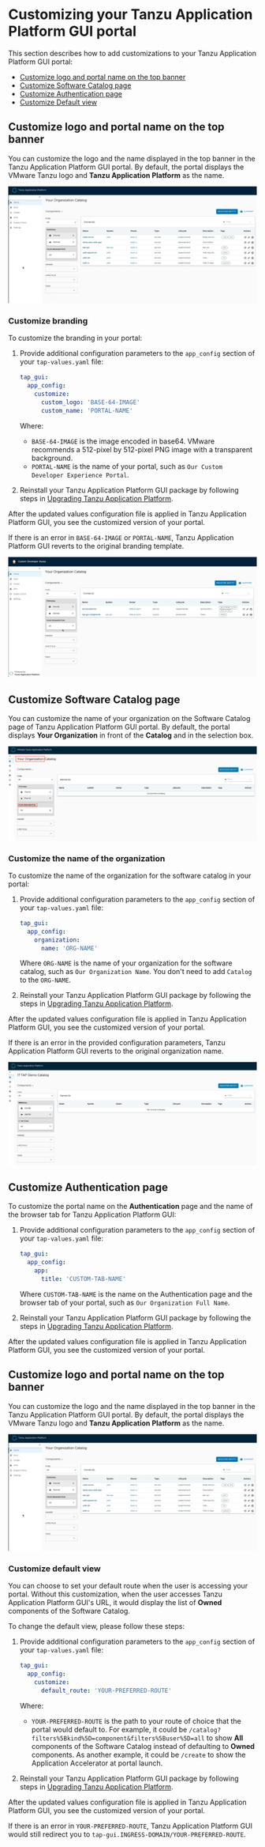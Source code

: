 # Customizing your Tanzu Application Platform GUI portal

This section describes how to add customizations to your Tanzu Application Platform GUI portal:

- [Customize logo and portal name on the top banner](#customize-logo-name)
- [Customize Software Catalog page](#customize-catalog-page)
- [Customize Authentication page](#customize-auth-page)
- [Customize Default view](#customize-default-view)

## <a id="customize-logo-name"></a> Customize logo and portal name on the top banner

You can customize the logo and the name displayed in the top banner in the
Tanzu Application Platform GUI portal.
By default, the portal displays the VMware Tanzu logo and **Tanzu Application Platform** as the name.

![Screenshot displaying the default VMware Tanzu branding within the Tanzu Application Platform GUI portal](../images/standard-branding.png)

### <a id="brand-customizing"></a> Customize branding

To customize the branding in your portal:

1. Provide additional configuration parameters to the `app_config` section of your `tap-values.yaml`
file:

    ```yaml
    tap_gui:
      app_config:
        customize:
          custom_logo: 'BASE-64-IMAGE'
          custom_name: 'PORTAL-NAME'
    ```

    Where:

    - `BASE-64-IMAGE` is the image encoded in base64. VMware recommends a 512-pixel by 512-pixel PNG
    image with a transparent background.
    - `PORTAL-NAME` is the name of your portal, such as `Our Custom Developer Experience Portal`.

1. Reinstall your Tanzu Application Platform GUI package by following steps in
[Upgrading Tanzu Application Platform](../../upgrading.html).

After the updated values configuration file is applied in Tanzu Application Platform GUI,
you see the customized version of your portal.

If there is an error in `BASE-64-IMAGE` or `PORTAL-NAME`, Tanzu Application Platform GUI reverts to
the original branding template.

![Screenshot displaying the custom branding within the Tanzu Application Platform GUI portal](../images/customized-branding.png)

## <a id="customize-catalog-page"></a> Customize Software Catalog page

You can customize the name of your organization on the Software Catalog page of
Tanzu Application Platform GUI portal.
By default, the portal displays **Your Organization** in front of the **Catalog** and in the
selection box.

![Screenshot displaying the default Software Catalog naming in the Tanzu Application Platform GUI portal. The words Your Organization are framed.](../images/standard-catalog.png)

### <a id="catalog-name-customize"></a> Customize the name of the organization

To customize the name of the organization for the software catalog in your portal:

1. Provide additional configuration parameters to the `app_config` section of your `tap-values.yaml`
file:

    ```yaml
    tap_gui:
      app_config:
        organization:
          name: 'ORG-NAME'
    ```

    Where `ORG-NAME` is the name of your organization for the software catalog, such as
    `Our Organization Name`. You don't need to add `Catalog` to the `ORG-NAME`.

1. Reinstall your Tanzu Application Platform GUI package by following the steps in
[Upgrading Tanzu Application Platform](../../upgrading.html).

After the updated values configuration file is applied in Tanzu Application Platform GUI, you see
the customized version of your portal.

If there is an error in the provided configuration parameters, Tanzu Application Platform GUI
reverts to the original organization name.

![Screenshot displaying the custom Software Catalog naming within the Tanzu Application Platform GUI portal](../images/customized-catalog-name.png)

## <a id="customize-auth-page"></a> Customize Authentication page

To customize the portal name on the **Authentication** page and the name of the browser tab
for Tanzu Application Platform GUI:

1. Provide additional configuration parameters to the `app_config` section of your `tap-values.yaml`
file:

    ```yaml
    tap_gui:
      app_config:
        app:
          title: 'CUSTOM-TAB-NAME'
    ```

    Where `CUSTOM-TAB-NAME` is the name on the Authentication page and the browser tab of your
    portal, such as `Our Organization Full Name`.

1. Reinstall your Tanzu Application Platform GUI package by following the steps in
[Upgrading Tanzu Application Platform](../../upgrading.html).

After the updated values configuration file is applied in Tanzu Application Platform GUI,
you see the customized version of your portal.

## <a id="customize-logo-name"></a> Customize logo and portal name on the top banner

You can customize the logo and the name displayed in the top banner in the
Tanzu Application Platform GUI portal.
By default, the portal displays the VMware Tanzu logo and **Tanzu Application Platform** as the name.

![Screenshot displaying the default VMware Tanzu branding within the Tanzu Application Platform GUI portal](../images/standard-branding.png)

### <a id="customize-default-view"></a> Customize default view

You can choose to set your default route when the user is accessing your portal. Without this customization, when the user accesses Tanzu Application Platform GUI's URL, it would display the list of **Owned** components of the Software Catalog. 

To change the default view, please follow these steps:

1. Provide additional configuration parameters to the `app_config` section of your `tap-values.yaml`
file:

    ```yaml
    tap_gui:
      app_config:
        customize:
          default_route: 'YOUR-PREFERRED-ROUTE'
    ```

    Where:

    - `YOUR-PREFERRED-ROUTE` is the path to your route of choice that the portal would default to. For example, it could be `/catalog?filters%5Bkind%5D=component&filters%5Buser%5D=all` to show **All** components of the Software Catalog instead of defaulting to **Owned** components. As another example, it could be `/create` to show the Application Accelerator at portal launch.

1. Reinstall your Tanzu Application Platform GUI package by following steps in
[Upgrading Tanzu Application Platform](../../upgrading.html).

After the updated values configuration file is applied in Tanzu Application Platform GUI,
you see the customized version of your portal.

If there is an error in `YOUR-PREFERRED-ROUTE`, Tanzu Application Platform GUI would still redirect you to `tap-gui.INGRESS-DOMAIN/YOUR-PREFERRED-ROUTE`.